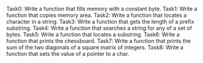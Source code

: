 Task0: Write a function that fills memory with a constant byte.
Task1: Write a function that copies memory area.
Task2: Write a function that locates a character in a string.
Task3: Write a function that gets the length of a prefix substring.
Task4: Write a function that searches a string for any of a set of bytes.
Task5: Write a function that locates a substring.
Task6: Write a function that prints the chessboard.
Task7: Write a function that prints the sum of the two diagonals of a square matrix of integers.
Task8: Write a function that sets the value of a pointer to a char.
